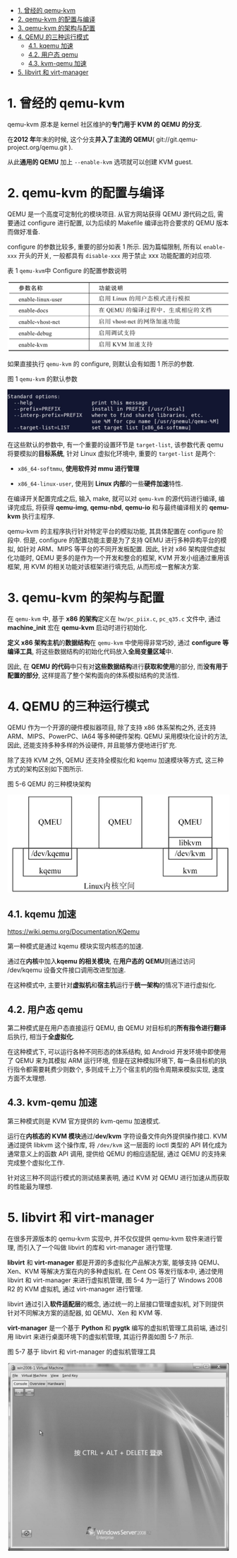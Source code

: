 <!-- @import "[TOC]" {cmd="toc" depthFrom=1 depthTo=6 orderedList=false} -->

<!-- code_chunk_output -->

- [1. 曾经的 qemu-kvm](#1-曾经的-qemu-kvm)
- [2. qemu-kvm 的配置与编译](#2-qemu-kvm-的配置与编译)
- [3. qemu-kvm 的架构与配置](#3-qemu-kvm-的架构与配置)
- [4. QEMU 的三种运行模式](#4-qemu-的三种运行模式)
  - [4.1. kqemu 加速](#41-kqemu-加速)
  - [4.2. 用户态 qemu](#42-用户态-qemu)
  - [4.3. kvm-qemu 加速](#43-kvm-qemu-加速)
- [5. libvirt 和 virt-manager](#5-libvirt-和-virt-manager)

<!-- /code_chunk_output -->

# 1. 曾经的 qemu-kvm

qemu-kvm 原本是 kernel 社区维护的**专门用于 KVM 的 QEMU 的分支**.

在**2012 年**年末的时候, 这个分支**并入了主流的 QEMU**( git://git.qemu-project.org/qemu.git ).

从此**通用的 QEMU** 加上 `--enable-kvm` 选项就可以创建 KVM guest.

# 2. qemu-kvm 的配置与编译

QEMU 是一个高度可定制化的模块项目. 从官方网站获得 QEMU 源代码之后, 需要通过 configure 进行配置, 以为后续的 Makefile 编译出符合要求的 QEMU 版本而做好准备.

configure 的参数比较多, 重要的部分如表 1 所示. 因为篇幅限制, 所有以 `enable-xxx` 开头的开关, 一般都具有 `disable-xxx` 用于禁止 xxx 功能配置的对应项.

表 1 `qemu-kvm`中 Configure 的配置参数说明

![2019-07-05-23-44-21.png](./images/2019-07-05-23-44-21.png)

如果直接执行 `qemu-kvm` 的 configure, 则默认会有如图 1 所示的参数.

图 1 `qemu-kvm` 的默认参数

![2019-07-05-23-44-41.png](./images/2019-07-05-23-44-41.png)

在这些默认的参数中, 有一个重要的设置环节是 `target-list`, 该参数代表 qemu 将要模拟的**目标系统**, 针对 Linux 虚拟化环境中, 重要的 `target-list` 是两个:

* `x86_64-softmmu`, **使用软件对 mmu 进行管理**

* `x86_64-linux-user`, 使用到 **Linux 内部**的一些**硬件加速**特性.

在编译开关配置完成之后, 输入 make, 就可以对 `qemu-kvm` 的源代码进行编译, 编译完成后, 将获得 **qemu-img**, **qemu-nbd**, **qemu-io** 和与最终编译相关的 **qemu-kvm** 执行主程序.

qemu-kvm 的主程序执行针对特定平台的模拟功能, 其具体配置在 configure 阶段中. 但是, configure 的配置功能主要是为了支持 QEMU 进行多种异构平台的模拟, 如针对 ARM、MIPS 等平台的不同开发板配置. 因此, 针对 x86 架构提供虚拟化功能时, QEMU 更多的是作为一个开发和整合的框架, KVM 开发小组通过重用该框架, 用 KVM 的相关功能对该框架进行填充后, 从而形成一套解决方案.

# 3. qemu-kvm 的架构与配置

在 `qemu-kvm` 中, 基于 **x86 的架构**定义在 `hw/pc_piix.c`, `pc_q35.c` 文件中, 通过 **machine_init** 宏在 **qemu-kvm** 启动时进行初始化.

**定义 x86 架构主机**的**数据结构**在 `qemu-kvm` 中使用得非常巧妙, 通过 **configure 等编译工具**, 将这些数据结构的初始化代码放入**全局变量区域**中.

因此, 在 **QEMU 的代码**中只有对**这些数据结构**进行**获取和使用**的部分, 而**没有用于配置的部分**, 这样提高了整个架构面向的体系模拟结构的灵活性.

# 4. QEMU 的三种运行模式

QEMU 作为一个开源的硬件模拟器项目, 除了支持 x86 体系架构之外, 还支持 ARM、MIPS、PowerPC、IA64 等多种硬件架构. QEMU 采用模块化设计的方法, 因此, 还能支持多种多样的外设硬件, 并且能够方便地进行扩充.

除了支持 KVM 之外, QEMU 还支持全模拟化和 kqemu 加速模块等方式, 这三种方式的架构区别如下图所示.

图 5-6 QEMU 的三种模块架构

![2019-07-05-22-33-03.png](./images/2019-07-05-22-33-03.png)

## 4.1. kqemu 加速

https://wiki.qemu.org/Documentation/KQemu

第一种模式是通过 kqemu 模块实现内核态的加速.

通过在**内核**中加入**kqemu 的相关模块**, 在**用户态的 QEMU**则通过访问 /dev/kqemu 设备文件接口调用改进型加速.

在这种模式中, 主要针对**虚拟机**和**宿主机**运行于**统一架构**的情况下进行虚拟化.

## 4.2. 用户态 qemu

第二种模式是在用户态直接运行 QEMU, 由 QEMU 对目标机的**所有指令进行翻译**后执行, 相当于**全虚拟化**.

在这种模式下, 可以运行各种不同形态的体系结构, 如 Android 开发环境中即使用了 QEMU 来为其模拟 ARM 运行环境, 但是在这种模拟环境下, 每一条目标机的执行指令都需要耗费少则数个, 多则成千上万个宿主机的指令周期来模拟实现, 速度方面不太理想.

## 4.3. kvm-qemu 加速

第三种模式则是 KVM 官方提供的 kvm\-qemu 加速模式.

运行在**内核态的 KVM 模块**通过/**dev/kvm** 字符设备文件向外提供操作接口. KVM 通过提供 libkvm 这个操作库, 将 `/dev/kvm` 这一层面的 ioctl 类型的 API 转化成为通常意义上的函数 API 调用, 提供给 QEMU 的相应适配层, 通过 QEMU 的支持来完成整个虚拟化工作.

针对这三种不同运行模式的测试结果表明, 通过 KVM 对 QEMU 进行加速从而获取的性能最为理想.

# 5. libvirt 和 virt-manager

在很多开源版本的 qemu\-kvm 实现中, 并不仅仅提供 qemu\-kvm 软件来进行管理, 而引入了一个叫做 libvirt 的库和 virt\-manager 进行管理.

**libvirt** 和 **virt\-manager** 都是开源的多虚拟化产品解决方案, 能够支持 QEMU、Xen、KVM 等解决方案在内的多种虚拟机. 在 Cent OS 等发行版本中, 通过使用 libvirt 和 virt\-manager 来进行虚拟机管理, 图 5\-4 为一运行了 Windows 2008 R2 的 KVM 虚拟机, 通过 virt\-manager 进行管理.

libvirt 通过引入**软件适配层**的概念, 通过统一的上层接口管理虚拟机, 对下则提供针对不同解决方案的适配器, 如 QEMU、Xen 和 KVM 等.

**virt\-manager** 是一个基于 **Python** 和 **pygtk** 编写的虚拟机管理工具前端, 通过引用 libvirt 来进行桌面环境下的虚拟机管理, 其运行界面如图 5-7 所示.

图 5-7 基于 libvirt 和 virt-manager 的虚拟机管理工具

![2019-07-05-22-34-28.png](./images/2019-07-05-22-34-28.png)
